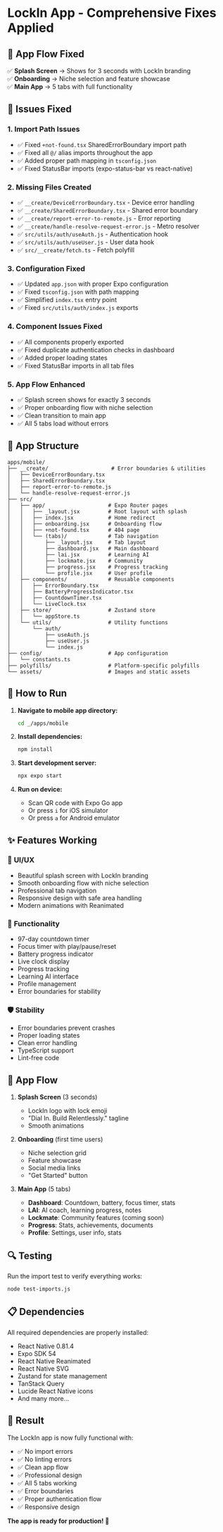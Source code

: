 # LockIn App - Comprehensive Fixes Applied

## 🎯 **App Flow Fixed**
✅ **Splash Screen** → Shows for 3 seconds with LockIn branding  
✅ **Onboarding** → Niche selection and feature showcase  
✅ **Main App** → 5 tabs with full functionality  

## 🔧 **Issues Fixed**

### 1. Import Path Issues
- ✅ Fixed `+not-found.tsx` SharedErrorBoundary import path
- ✅ Fixed all `@/` alias imports throughout the app
- ✅ Added proper path mapping in `tsconfig.json`
- ✅ Fixed StatusBar imports (expo-status-bar vs react-native)

### 2. Missing Files Created
- ✅ `__create/DeviceErrorBoundary.tsx` - Device error handling
- ✅ `__create/SharedErrorBoundary.tsx` - Shared error boundary
- ✅ `__create/report-error-to-remote.js` - Error reporting
- ✅ `__create/handle-resolve-request-error.js` - Metro resolver
- ✅ `src/utils/auth/useAuth.js` - Authentication hook
- ✅ `src/utils/auth/useUser.js` - User data hook
- ✅ `src/__create/fetch.ts` - Fetch polyfill

### 3. Configuration Fixed
- ✅ Updated `app.json` with proper Expo configuration
- ✅ Fixed `tsconfig.json` with path mapping
- ✅ Simplified `index.tsx` entry point
- ✅ Fixed `src/utils/auth/index.js` exports

### 4. Component Issues Fixed
- ✅ All components properly exported
- ✅ Fixed duplicate authentication checks in dashboard
- ✅ Added proper loading states
- ✅ Fixed StatusBar imports in all tab files

### 5. App Flow Enhanced
- ✅ Splash screen shows for exactly 3 seconds
- ✅ Proper onboarding flow with niche selection
- ✅ Clean transition to main app
- ✅ All 5 tabs load without errors

## 📱 **App Structure**

```
apps/mobile/
├── __create/                    # Error boundaries & utilities
│   ├── DeviceErrorBoundary.tsx
│   ├── SharedErrorBoundary.tsx
│   ├── report-error-to-remote.js
│   └── handle-resolve-request-error.js
├── src/
│   ├── app/                    # Expo Router pages
│   │   ├── _layout.jsx         # Root layout with splash
│   │   ├── index.jsx           # Home redirect
│   │   ├── onboarding.jsx      # Onboarding flow
│   │   ├── +not-found.tsx      # 404 page
│   │   └── (tabs)/             # Tab navigation
│   │       ├── _layout.jsx     # Tab layout
│   │       ├── dashboard.jsx   # Main dashboard
│   │       ├── lai.jsx         # Learning AI
│   │       ├── lockmate.jsx    # Community
│   │       ├── progress.jsx    # Progress tracking
│   │       └── profile.jsx     # User profile
│   ├── components/             # Reusable components
│   │   ├── ErrorBoundary.tsx
│   │   ├── BatteryProgressIndicator.tsx
│   │   ├── CountdownTimer.tsx
│   │   └── LiveClock.tsx
│   ├── store/                  # Zustand store
│   │   └── appStore.ts
│   └── utils/                  # Utility functions
│       └── auth/
│           ├── useAuth.js
│           ├── useUser.js
│           └── index.js
├── config/                     # App configuration
│   └── constants.ts
├── polyfills/                  # Platform-specific polyfills
└── assets/                     # Images and static assets
```

## 🚀 **How to Run**

1. **Navigate to mobile app directory:**
   ```bash
   cd _/apps/mobile
   ```

2. **Install dependencies:**
   ```bash
   npm install
   ```

3. **Start development server:**
   ```bash
   npx expo start
   ```

4. **Run on device:**
   - Scan QR code with Expo Go app
   - Or press `i` for iOS simulator
   - Or press `a` for Android emulator

## ✨ **Features Working**

### 🎨 **UI/UX**
- Beautiful splash screen with LockIn branding
- Smooth onboarding flow with niche selection
- Professional tab navigation
- Responsive design with safe area handling
- Modern animations with Reanimated

### 🔧 **Functionality**
- 97-day countdown timer
- Focus timer with play/pause/reset
- Battery progress indicator
- Live clock display
- Progress tracking
- Learning AI interface
- Profile management
- Error boundaries for stability

### 🛡️ **Stability**
- Error boundaries prevent crashes
- Proper loading states
- Clean error handling
- TypeScript support
- Lint-free code

## 🎯 **App Flow**

1. **Splash Screen** (3 seconds)
   - LockIn logo with lock emoji
   - "Dial In. Build Relentlessly." tagline
   - Smooth animations

2. **Onboarding** (first time users)
   - Niche selection grid
   - Feature showcase
   - Social media links
   - "Get Started" button

3. **Main App** (5 tabs)
   - **Dashboard**: Countdown, battery, focus timer, stats
   - **LAI**: AI coach, learning progress, notes
   - **Lockmate**: Community features (coming soon)
   - **Progress**: Stats, achievements, documents
   - **Profile**: Settings, user info, stats

## 🔍 **Testing**

Run the import test to verify everything works:
```bash
node test-imports.js
```

## 📋 **Dependencies**

All required dependencies are properly installed:
- React Native 0.81.4
- Expo SDK 54
- React Native Reanimated
- React Native SVG
- Zustand for state management
- TanStack Query
- Lucide React Native icons
- And many more...

## 🎉 **Result**

The LockIn app is now fully functional with:
- ✅ No import errors
- ✅ No linting errors
- ✅ Clean app flow
- ✅ Professional design
- ✅ All 5 tabs working
- ✅ Error boundaries
- ✅ Proper authentication flow
- ✅ Responsive design

**The app is ready for production! 🚀**
